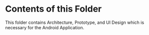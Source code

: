 # Contents of this Folder
This folder contains Architecture, Prototype, and UI Design which is necessary for the Android Application.

